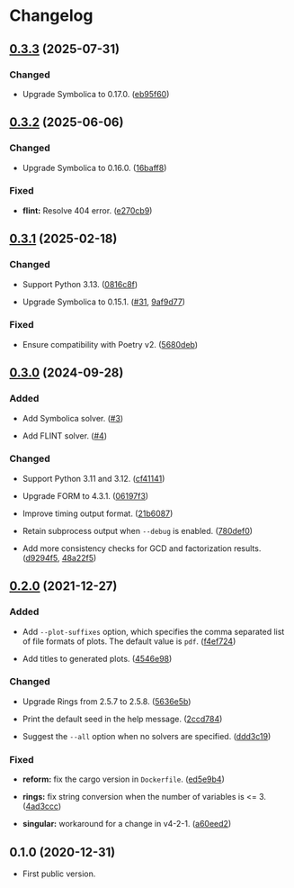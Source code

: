 # Changelog


<a name="0.3.3"></a>
## [0.3.3] (2025-07-31)

### Changed

- Upgrade Symbolica to 0.17.0.
  ([eb95f60](https://github.com/tueda/polybench/commit/eb95f6063c7620769d6ccc9812e67aa4d9754a06))


<a name="0.3.2"></a>
## [0.3.2] (2025-06-06)

### Changed

- Upgrade Symbolica to 0.16.0.
  ([16baff8](https://github.com/tueda/polybench/commit/16baff854b1ac89df05fa66bc68f557ce250b3b2))

### Fixed

- **flint:** Resolve 404 error.
  ([e270cb9](https://github.com/tueda/polybench/commit/e270cb9af797f554e6fc5a9ae8108d0dff3a4ae1))


<a name="0.3.1"></a>
## [0.3.1] (2025-02-18)

### Changed

- Support Python 3.13.
  ([0816c8f](https://github.com/tueda/polybench/commit/0816c8f230816310c92846d79aa04a587da89761))

- Upgrade Symbolica to 0.15.1.
  ([#31](https://github.com/tueda/polybench/pull/31),
  [9af9d77](https://github.com/tueda/polybench/commit/9af9d771fcb8a256ed591a194adece229defdbce))

### Fixed
- Ensure compatibility with Poetry v2.
  ([5680deb](https://github.com/tueda/polybench/commit/5680debfb6c58373e7e397f0c1cc7f68e55fb0b2))


<a name="0.3.0"></a>
## [0.3.0] (2024-09-28)

### Added

- Add Symbolica solver.
  ([#3](https://github.com/tueda/polybench/issues/3))

- Add FLINT solver.
  ([#4](https://github.com/tueda/polybench/issues/4))

### Changed

- Support Python 3.11 and 3.12.
  ([cf41141](https://github.com/tueda/polybench/commit/cf41141262f9d1619cfdbb0b292a97f8ec8253fd))

- Upgrade FORM to 4.3.1.
  ([06197f3](https://github.com/tueda/polybench/commit/06197f33dc36a1b1852b02b2ae5fcfe9c1479c57))

- Improve timing output format.
  ([21b6087](https://github.com/tueda/polybench/commit/21b6087d53d83a290e818dd9f9153d0d491b5796))

- Retain subprocess output when `--debug` is enabled.
  ([780def0](https://github.com/tueda/polybench/commit/780def0d9392cbfa5c31dcf7aaa8c99f196f5daa))

- Add more consistency checks for GCD and factorization results.
  ([d9294f5](https://github.com/tueda/polybench/commit/d9294f5cf1ac8794b2036df304eb9c0c7ffda8ae), [48a22f5](https://github.com/tueda/polybench/commit/48a22f57e8b3f675c3eb23b5e6e719e836e172aa))


<a name="0.2.0"></a>
## [0.2.0] (2021-12-27)

### Added

- Add `--plot-suffixes` option, which specifies the comma separated list of file formats of plots.
  The default value is `pdf`.
  ([f4ef724](https://github.com/tueda/polybench/commit/f4ef724a943273098487d4b39c589ab9e5e24174))

- Add titles to generated plots.
  ([4546e98](https://github.com/tueda/polybench/commit/4546e982151597acbd289dc1735b00e2b41b7674))

### Changed

- Upgrade Rings from 2.5.7 to 2.5.8.
  ([5636e5b](https://github.com/tueda/polybench/commit/5636e5b240abf038f6a6931fb85ca60afe20ddad))

- Print the default seed in the help message.
  ([2ccd784](https://github.com/tueda/polybench/commit/2ccd784c3cbf23e6c53b084ba187cbac4cea2aca))

- Suggest the `--all` option when no solvers are specified.
  ([ddd3c19](https://github.com/tueda/polybench/commit/ddd3c198e1192fd734ffc69cb1daf9b24980332e))

### Fixed

- **reform:** fix the cargo version in `Dockerfile`.
  ([ed5e9b4](https://github.com/tueda/polybench/commit/ed5e9b437bcf93e4df7f078ef0c68cccdc2d94fa))

- **rings:** fix string conversion when the number of variables is <= 3.
  ([4ad3ccc](https://github.com/tueda/polybench/commit/4ad3ccc9ed9810a64e1b0f0dfb44c19033d3d29a))

- **singular:** workaround for a change in v4-2-1.
  ([a60eed2](https://github.com/tueda/polybench/commit/a60eed27976115502e71ee31c9e02c48b08e0591))


<a name="0.1.0"></a>
## 0.1.0 (2020-12-31)

- First public version.


[0.3.3]: https://github.com/tueda/polybench/compare/0.3.2...0.3.3
[0.3.2]: https://github.com/tueda/polybench/compare/0.3.1...0.3.2
[0.3.1]: https://github.com/tueda/polybench/compare/0.3.0...0.3.1
[0.3.0]: https://github.com/tueda/polybench/compare/0.2.0...0.3.0
[0.2.0]: https://github.com/tueda/polybench/compare/0.1.0...0.2.0
